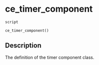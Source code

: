 # ce_timer_component
`script`
```gml
ce_timer_component()
```

## Description
The definition of the timer component class.